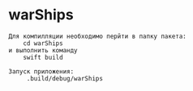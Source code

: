 # warShips

    Для компилляции необходимо перйти в папку пакета: 
        cd warShips
    и выполнить команду
        swift build
 
    Запуск приложения:
         .build/debug/warShips
